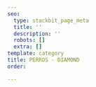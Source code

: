 ```yaml
---
seo:
  type: stackbit_page_meta
  title: ''
  description: ''
  robots: []
  extra: []
template: category
title: PERROS - DIAMOND
order: 

---
```

